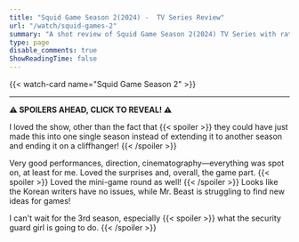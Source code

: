 ```yaml
---
title: "Squid Game Season 2(2024) -  TV Series Review"
url: "/watch/squid-games-2"
summary: "A shot review of Squid Game Season 2(2024) TV Series with ratings and a quick take."
type: page
disable_comments: true
ShowReadingTime: false
---
```


{{< watch-card name="Squid Game Season 2" >}}

---

**⚠️ SPOILERS AHEAD, CLICK TO REVEAL! ⚠️**

I loved the show, other than the fact that {{< spoiler >}} they could have just made this into one single season instead of extending it to another season and ending it on a cliffhanger! {{< /spoiler >}}

Very good performances, direction, cinematography—everything was spot on, at least for me. Loved the surprises and, overall, the game part. {{< spoiler >}} Loved the mini-game round as well! {{< /spoiler >}} Looks like the Korean writers have no issues, while Mr. Beast is struggling to find new ideas for games!

I can't wait for the 3rd season, especially {{< spoiler >}} what the security guard girl is going to do. {{< /spoiler >}}
